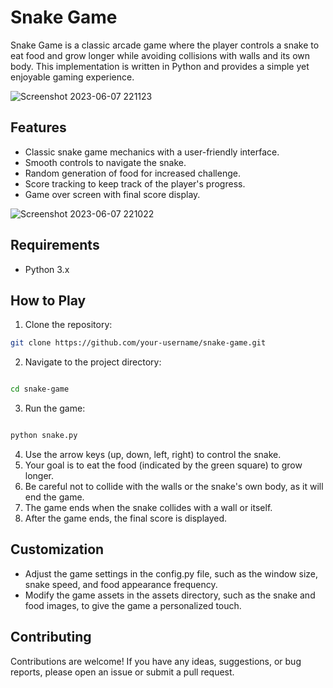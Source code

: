 # Snake Game

Snake Game is a classic arcade game where the player controls a snake to eat food and grow longer while avoiding collisions with walls and its own body. This implementation is written in Python and provides a simple yet enjoyable gaming experience.

![Screenshot 2023-06-07 221123](https://github.com/soorjya/Game_Mix/assets/99492724/1f280e71-c704-43c5-b9a4-4c4710678a3f)



## Features

- Classic snake game mechanics with a user-friendly interface.
- Smooth controls to navigate the snake.
- Random generation of food for increased challenge.
- Score tracking to keep track of the player's progress.
- Game over screen with final score display.

![Screenshot 2023-06-07 221022](https://github.com/soorjya/Game_Mix/assets/99492724/be2ab93a-bd82-4aec-b7c0-40c005cb6f9e)


## Requirements

- Python 3.x

## How to Play

1. Clone the repository:

```bash
git clone https://github.com/your-username/snake-game.git
```
2. Navigate to the project directory:
```bash

cd snake-game
```
3. Run the game:
```bash

python snake.py
```
4. Use the arrow keys (up, down, left, right) to control the snake.
5. Your goal is to eat the food (indicated by the green square) to grow longer.
6. Be careful not to collide with the walls or the snake's own body, as it will end the game.
7. The game ends when the snake collides with a wall or itself.
8. After the game ends, the final score is displayed.


## Customization
- Adjust the game settings in the config.py file, such as the window size, snake speed, and food appearance frequency.
- Modify the game assets in the assets directory, such as the snake and food images, to give the game a personalized touch.


## Contributing
Contributions are welcome! If you have any ideas, suggestions, or bug reports, please open an issue or submit a pull request.
